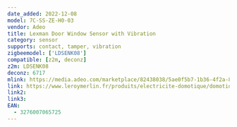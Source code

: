 ```yaml
---
date_added: 2022-12-08
model: 7C-SS-ZE-H0-03
vendor: Adeo
title: Lexman Door Window Sensor with Vibration
category: sensor
supports: contact, tamper, vibration
zigbeemodel: ['LDSENK08']
compatible: [z2m, deconz]
z2m: LDSENK08
deconz: 6717
mlink: https://media.adeo.com/marketplace/82438038/5ae0f5b7-1b36-4f2a-8d4a-0cb8fa5de777.pdf
link: https://www.leroymerlin.fr/produits/electricite-domotique/domotique-et-objets-connectes/domotique/accessoires-de-gestion-des-motorisations-et-automatismes/lot-de-3-detecteurs-ouverture-connecte-lexman-82438036.html
link2: 
link3: 
EAN: 
  - 3276007065725
---
```

